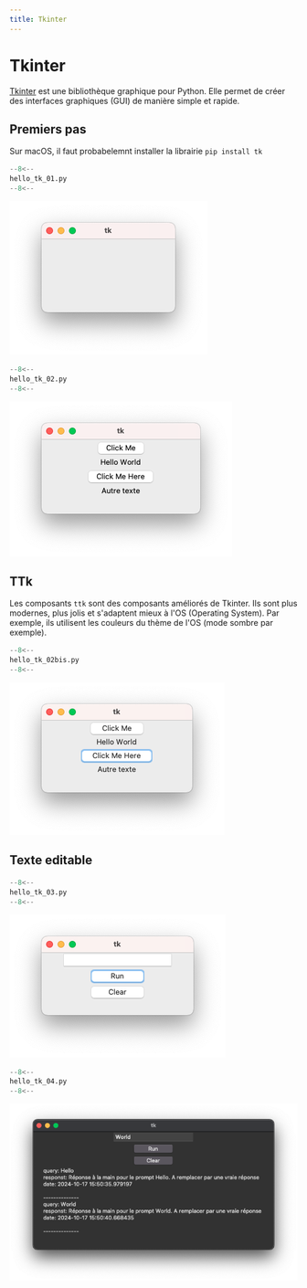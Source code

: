 ```yaml
---
title: Tkinter
---
```


# Tkinter

[Tkinter](https://docs.python.org/3/library/tkinter.html) est une bibliothèque graphique pour Python. Elle permet de créer des interfaces graphiques (GUI) de manière simple et rapide.

## Premiers pas

Sur macOS, il faut probabelemnt installer la librairie `pip install tk`

```py title="Fenêtre basqiue"
--8<--
hello_tk_01.py
--8<--
```

![Fenêtre basqiue](img/tk01.png)

```py title="Deux boutons et un texte"
--8<--
hello_tk_02.py
--8<--
```

![Deux boutons et un texte](img/tk02.png)

## TTk

Les composants `ttk` sont des composants améliorés de Tkinter. Ils sont plus modernes, plus jolis et s'adaptent mieux à l'OS (Operating System). Par exemple, ils utilisent les couleurs du thème de l'OS (mode sombre par exemple).

```py title="Composants ttk"
--8<--
hello_tk_02bis.py
--8<--
```

![Composants ttk](img/tk02bis.png)

## Texte editable

```py title="Texte editable"
--8<--
hello_tk_03.py
--8<--
```

![Texte editable](img/tk03.png)

```py title="Texte editable + ajout de contenu à la volée"
--8<--
hello_tk_04.py
--8<--
```

![Texte editable + ajout de contenu à la volée](img/tk04.png)
